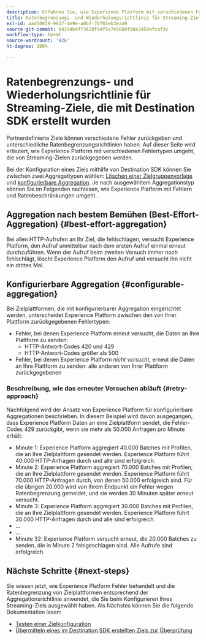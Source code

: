 ```yaml
---
description: Erfahren Sie, wie Experience Platform mit verschiedenen Fehlertypen umgeht, die von Streaming-Zielen zurückgegeben werden, und wie es erneut versucht, Daten an die Zielplattform zu senden.
title: Ratenbegrenzungs- und Wiederholungsrichtlinie für Streaming-Ziele, die mit Destination SDK erstellt wurden
exl-id: aad10039-9957-4e9e-a0b7-7bf65eb3eaa9
source-git-commit: b4334b4f73428f94f5a7e5088f98e2459afcaf3c
workflow-type: tm+mt
source-wordcount: '426'
ht-degree: 100%

---
```


# Ratenbegrenzungs- und Wiederholungsrichtlinie für Streaming-Ziele, die mit Destination SDK erstellt wurden

Partnerdefinierte Ziele können verschiedene Fehler zurückgeben und unterschiedliche Ratenbegrenzungsrichtlinien haben. Auf dieser Seite wird erläutert, wie Experience Platform mit verschiedenen Fehlertypen umgeht, die von Streaming-Zielen zurückgegeben werden.

Bei der Konfiguration eines Ziels mithilfe von Destination SDK können Sie zwischen zwei Aggregattypen wählen: [Löschen einer Zielgruppenvorlage](../functionality/destination-configuration/aggregation-policy.md#best-effort-aggregation) und [konfigurierbare Aggregation](../functionality/destination-configuration/aggregation-policy.md#configurable-aggregation). Je nach ausgewähltem Aggregationstyp können Sie im Folgenden nachlesen, wie Experience Platform mit Fehlern und Ratenbeschränkungen umgeht.

## Aggregation nach bestem Bemühen (Best-Effort-Aggregation) {#best-effort-aggregation}

Bei allen HTTP-Aufrufen an Ihr Ziel, die fehlschlagen, versucht Experience Platform, den Aufruf unmittelbar nach dem ersten Aufruf einmal erneut durchzuführen. Wenn der Aufruf beim zweiten Versuch immer noch fehlschlägt, löscht Experience Platform den Aufruf und versucht ihn nicht ein drittes Mal.

## Konfigurierbare Aggregation {#configurable-aggregation}

Bei Zielplattformen, die mit konfigurierbarer Aggregation eingerichtet werden, unterscheidet Experience Platform zwischen den von Ihrer Plattform zurückgegebenen Fehlertypen:

* Fehler, bei denen Experience Platform erneut versucht, die Daten an Ihre Plattform zu senden:
   * HTTP-Antwort-Codes 420 und 429
   * HTTP-Antwort-Codes größer als 500
* Fehler, bei denen Experience Platform *nicht versucht*, erneut die Daten an Ihre Plattform zu senden: alle anderen von Ihrer Plattform zurückgegebenen

### Beschreibung, wie das erneuter Versuchen abläuft {#retry-approach}

Nachfolgend wird der Ansatz von Experience Platform für konfigurierbare Aggregationen beschrieben. In diesem Beispiel wird davon ausgegangen, dass Experience Platform Daten an eine Zielplattform sendet, die Fehler-Codes 429 zurückgibt, wenn sie mehr als 50.000 Anfragen pro Minute erhält:

* Minute 1: Experience Platform aggregiert 40.000 Batches mit Profilen, die an Ihre Zielplattform gesendet werden. Experience Platform führt 40.000 HTTP-Anfragen durch und alle sind erfolgreich.
* Minute 2: Experience Platform aggregiert 70.000 Batches mit Profilen, die an Ihre Zielplattform gesendet werden. Experience Platform führt 70.000 HTTP-Anfragen durch, von denen 50.000 erfolgreich sind. Für die übrigen 20.000 wird von Ihrem Endpunkt ein Fehler wegen Ratenbegrenzung gemeldet, und sie werden 30 Minuten später erneut versucht.
* Minute 3: Experience Platform aggregiert 30.000 Batches mit Profilen, die an Ihre Zielplattform gesendet werden. Experience Platform führt 30.000 HTTP-Anfragen durch und alle sind erfolgreich.
* ...
* ...
* Minute 32: Experience Platform versucht erneut, die 20.000 Batches zu senden, die in Minute 2 fehlgeschlagen sind. Alle Aufrufe sind erfolgreich.

## Nächste Schritte {#next-steps}

Sie wissen jetzt, wie Experience Platform Fehler behandelt und die Ratenbegrenzung von Zielplattformen entsprechend der Aggregationsrichtlinie anwendet, die Sie beim Konfigurieren Ihres Streaming-Ziels ausgewählt haben. Als Nächstes können Sie die folgende Dokumentation lesen:

* [Testen einer Zielkonfiguration](../testing-api/streaming-destinations/streaming-destination-testing-overview.md)
* [Übermitteln eines im Destination SDK erstellten Ziels zur Überprüfung](../guides/submit-destination.md)
